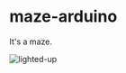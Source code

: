 # maze-arduino
It's a maze.

![lighted-up](https://user-images.githubusercontent.com/65773072/172263036-3ea237cc-5fdb-4eb3-bc1d-7129393fd0da.png)
